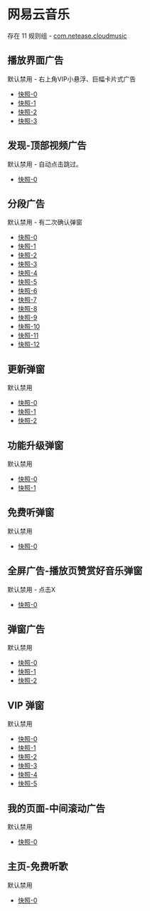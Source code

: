 # 网易云音乐

存在 11 规则组 - [com.netease.cloudmusic](/src/apps/com.netease.cloudmusic.ts)

## 播放界面广告

默认禁用 - 右上角VIP小悬浮、巨幅卡片式广告

- [快照-0](https://i.gkd.li/import/13402634)
- [快照-1](https://i.gkd.li/import/13402635)
- [快照-2](https://i.gkd.li/import/13402636)
- [快照-3](https://i.gkd.li/import/13527105)

## 发现-顶部视频广告

默认禁用 - 自动点击跳过。

- [快照-0](https://i.gkd.li/import/13768367)

## 分段广告

默认禁用 - 有二次确认弹窗

- [快照-0](https://i.gkd.li/import/12829944)
- [快照-1](https://i.gkd.li/import/12723229)
- [快照-2](https://i.gkd.li/import/12829938)
- [快照-3](https://i.gkd.li/import/12829964)
- [快照-4](https://i.gkd.li/import/12829953)
- [快照-5](https://i.gkd.li/import/13859634)
- [快照-6](https://i.gkd.li/import/13927753)
- [快照-7](https://i.gkd.li/import/13526986)
- [快照-8](https://i.gkd.li/import/13526711)
- [快照-9](https://i.gkd.li/import/12829967)
- [快照-10](https://i.gkd.li/import/13627047)
- [快照-11](https://i.gkd.li/import/13859635)
- [快照-12](https://i.gkd.li/import/13526712)

## 更新弹窗

默认禁用

- [快照-0](https://i.gkd.li/import/13233790)
- [快照-1](https://i.gkd.li/import/13197457)
- [快照-2](https://i.gkd.li/import/13228878)

## 功能升级弹窗

默认禁用

- [快照-0](https://i.gkd.li/import/13804541)
- [快照-1](https://i.gkd.li/import/13804544)

## 免费听弹窗

默认禁用

- [快照-0](https://i.gkd.li/import/13804534)

## 全屏广告-播放页赞赏好音乐弹窗

默认禁用 - 点击X

- [快照-0](https://i.gkd.li/import/13848913)

## 弹窗广告

默认禁用

- [快照-0](https://i.gkd.li/import/13188737)
- [快照-1](https://i.gkd.li/import/13229016)
- [快照-2](https://i.gkd.li/import/13684724)

## VIP 弹窗

默认禁用

- [快照-0](https://i.gkd.li/import/13189055)
- [快照-1](https://i.gkd.li/import/13260416)
- [快照-2](https://i.gkd.li/import/13228955)
- [快照-3](https://i.gkd.li/import/13230603)
- [快照-4](https://i.gkd.li/import/13230605)
- [快照-5](https://i.gkd.li/import/13391498)

## 我的页面-中间滚动广告

默认禁用

- [快照-0](https://i.gkd.li/import/12745666)

## 主页-免费听歌

默认禁用

- [快照-0](https://i.gkd.li/import/12843383)
